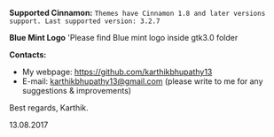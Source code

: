 **Supported Cinnamon:**
`Themes have Cinnamon 1.8 and later versions support.
Last supported version: 3.2.7`

**Blue Mint Logo**
'Please find Blue mint logo inside gtk3.0 folder

**Contacts:**
- My webpage: https://github.com/karthikbhupathy13
- E-mail: karthikbhupathy13@gmail.com (please write to me for any suggestions & improvements)


Best regards,
Karthik.

13.08.2017
